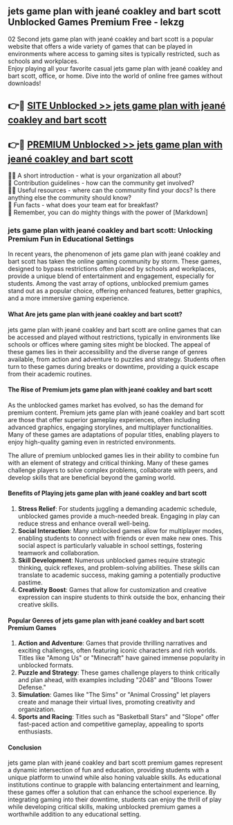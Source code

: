 ## jets game plan with jeané coakley and bart scott Unblocked Games Premium Free - lekzg

02 Second jets game plan with jeané coakley and bart scott is a popular website that offers a wide variety of games that can be played in environments where access to gaming sites is typically restricted, such as schools and workplaces.  
Enjoy playing all your favorite casual jets game plan with jeané coakley and bart scott, office, or home. Dive into the world of online free games without downloads!

## 👉🔴 [SITE Unblocked >> jets game plan with jeané coakley and bart scott](http://freeplayer.one?title=jets_game_plan_with_jeané_coakley_and_bart_scott&ref=13D)

## 👉🔴 [PREMIUM Unblocked >> jets game plan with jeané coakley and bart scott](http://freeplayer.one?title=jets_game_plan_with_jeané_coakley_and_bart_scott&ref=13D)

🙋‍♀️ A short introduction - what is your organization all about?  
🌈 Contribution guidelines - how can the community get involved?  
👩‍💻 Useful resources - where can the community find your docs? Is there anything else the community should know?  
🍿 Fun facts - what does your team eat for breakfast?  
🧙 Remember, you can do mighty things with the power of [Markdown]

### jets game plan with jeané coakley and bart scott: Unlocking Premium Fun in Educational Settings

In recent years, the phenomenon of jets game plan with jeané coakley and bart scott has taken the online gaming community by storm. These games, designed to bypass restrictions often placed by schools and workplaces, provide a unique blend of entertainment and engagement, especially for students. Among the vast array of options, unblocked premium games stand out as a popular choice, offering enhanced features, better graphics, and a more immersive gaming experience.

#### What Are jets game plan with jeané coakley and bart scott?

jets game plan with jeané coakley and bart scott are online games that can be accessed and played without restrictions, typically in environments like schools or offices where gaming sites might be blocked. The appeal of these games lies in their accessibility and the diverse range of genres available, from action and adventure to puzzles and strategy. Students often turn to these games during breaks or downtime, providing a quick escape from their academic routines.

#### The Rise of Premium jets game plan with jeané coakley and bart scott

As the unblocked games market has evolved, so has the demand for premium content. Premium jets game plan with jeané coakley and bart scott are those that offer superior gameplay experiences, often including advanced graphics, engaging storylines, and multiplayer functionalities. Many of these games are adaptations of popular titles, enabling players to enjoy high-quality gaming even in restricted environments.

The allure of premium unblocked games lies in their ability to combine fun with an element of strategy and critical thinking. Many of these games challenge players to solve complex problems, collaborate with peers, and develop skills that are beneficial beyond the gaming world.

#### Benefits of Playing jets game plan with jeané coakley and bart scott

1.  **Stress Relief**: For students juggling a demanding academic schedule, unblocked games provide a much-needed break. Engaging in play can reduce stress and enhance overall well-being.
2.  **Social Interaction**: Many unblocked games allow for multiplayer modes, enabling students to connect with friends or even make new ones. This social aspect is particularly valuable in school settings, fostering teamwork and collaboration.
3.  **Skill Development**: Numerous unblocked games require strategic thinking, quick reflexes, and problem-solving abilities. These skills can translate to academic success, making gaming a potentially productive pastime.
4.  **Creativity Boost**: Games that allow for customization and creative expression can inspire students to think outside the box, enhancing their creative skills.

#### Popular Genres of jets game plan with jeané coakley and bart scott Premium Games

1.  **Action and Adventure**: Games that provide thrilling narratives and exciting challenges, often featuring iconic characters and rich worlds. Titles like "Among Us" or "Minecraft" have gained immense popularity in unblocked formats.
2.  **Puzzle and Strategy**: These games challenge players to think critically and plan ahead, with examples including "2048" and "Bloons Tower Defense."
3.  **Simulation**: Games like "The Sims" or "Animal Crossing" let players create and manage their virtual lives, promoting creativity and organization.
4.  **Sports and Racing**: Titles such as "Basketball Stars" and "Slope" offer fast-paced action and competitive gameplay, appealing to sports enthusiasts.

#### Conclusion

jets game plan with jeané coakley and bart scott premium games represent a dynamic intersection of fun and education, providing students with a unique platform to unwind while also honing valuable skills. As educational institutions continue to grapple with balancing entertainment and learning, these games offer a solution that can enhance the school experience. By integrating gaming into their downtime, students can enjoy the thrill of play while developing critical skills, making unblocked premium games a worthwhile addition to any educational setting.